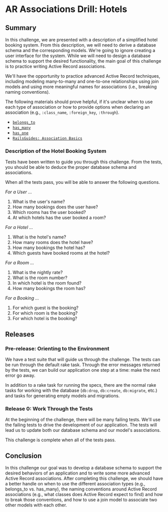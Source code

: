 # AR Associations Drill:  Hotels

## Summary

In this challenge, we are presented with a description of a simplified hotel booking system.  From this description, we will need to derive a database schema and the corresponding models.  We're going to ignore creating a user interface for the system.  While we will need to design a database schema to support the desired functionality, the main goal of this challenge is to practice writing Active Record associations.

We'll have the opportunity to practice advanced Active Record techniques, including modeling many-to-many and one-to-one relationships using join models and using more meaningful names for associations (i.e., breaking naming conventions).

The following materials should prove helpful, if it's unclear when to use each type of association or how to provide options when declaring an association (e.g., `:class_name`, `:foreign_key`, `:through`).

- [`belongs_to`](http://apidock.com/rails/ActiveRecord/Associations/ClassMethods/belongs_to)
- [`has_many`](http://apidock.com/rails/ActiveRecord/Associations/ClassMethods/has_many)
- [	`has_one`](http://apidock.com/rails/v4.1.8/ActiveRecord/Associations/ClassMethods/has_one)
- [`RailsGuides: Association Basics`](http://guides.rubyonrails.org/association_basics.html)

### Description of the Hotel Booking System

Tests have been written to guide you through this challenge.  From the tests, you should be able to deduce the proper database schema and associations.

When all the tests pass, you will be able to answer the following questions.


*For a User ...*

1. What is the user's name?
2. How many bookings does the user have?
3. Which rooms has the user booked?
4. At which hotels has the user booked a room?


*For a Hotel ...*

1. What is the hotel's name?
2. How many rooms does the hotel have?
3. How many bookings the hotel has?
4. Which guests have booked rooms at the hotel?

*For a Room ...*

1. What is the nightly rate?
2. What is the room number?
3. In which hotel is the room found?
4. How many bookings the room has?

*For a Booking ...*

1. For which guest is the booking?
2. For which room is the booking?
3. For which hotel is the booking?

## Releases

### Pre-release:  Orienting to the Environment

We have a test suite that will guide us through the challenge.  The tests can be run through the default rake task.  Through the error messages returned by the tests, we can build our application one step at a time: make the next error go away.

In addition to a rake task for running the specs, there are the normal rake tasks for working with the database (`db:drop`, `db:create`, `db:migrate`, etc.) and tasks for generating empty models and migrations.

### Release 0:  Work Through the Tests

At the beginning of the challenge, there will be many failing tests.  We'll use the failing tests to drive the development of our application.  The tests will lead us to update both our database schema and our model's associations.

This challenge is complete when all of the tests pass.

## Conclusion

In this challenge our goal was to develop a database schema to support the desired behaviors of an application and to write some more advanced Active Record associations.  After completing this challenge, we should have a better handle on when to use the different association types (e.g., belongs_to vs. has_many), the naming conventions around Active Record associations (e.g., what classes does Active Record expect to find) and how to break those conventions, and how to use a join model to associate two other models with each other.
